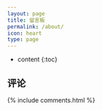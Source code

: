 ```yaml
---
layout: page
title: 留言板
permalink: /about/
icon: heart
type: page
---
```


* content
{:toc}



## 评论

{% include comments.html %}
